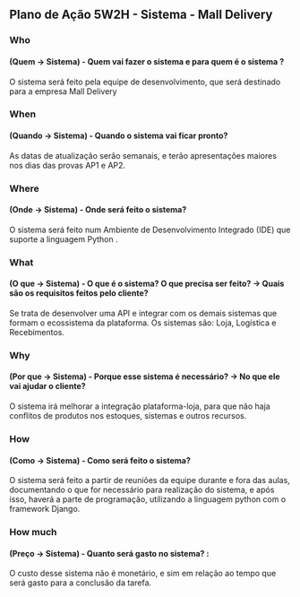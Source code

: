 ## Plano de Ação 5W2H - Sistema - Mall Delivery

### Who

#### (Quem -> Sistema) - Quem vai fazer o sistema e para quem é o sistema ? 
 O sistema será feito pela equipe de desenvolvimento, que será destinado para a empresa Mall Delivery

### When 

#### (Quando -> Sistema) - Quando o sistema vai ficar pronto?

As datas de atualização serão semanais, e terão apresentações maiores nos dias das provas AP1 e AP2.

### Where 
#### (Onde -> Sistema) - Onde será feito o sistema?
O sistema será feito num Ambiente de Desenvolvimento Integrado (IDE) que suporte a linguagem Python .

### What 
#### (O que -> Sistema) - O que é o sistema? O que precisa ser feito? -> Quais são os requisitos feitos pelo cliente?
Se trata de desenvolver uma API e integrar com os demais sistemas que formam o ecossistema da plataforma. 
Os sistemas são: Loja, Logística e Recebimentos.  

### Why 
#### (Por que -> Sistema) - Porque esse sistema é necessário? -> No que ele vai ajudar o cliente?
O sistema irá melhorar a integração plataforma-loja, para que não haja conflitos de produtos nos estoques, sistemas e outros recursos.


### How 
#### (Como -> Sistema) - Como será feito o sistema?
O sistema será feito a partir de reuniões da equipe durante e fora das aulas, documentando o que for necessário para realização do sistema, e após isso, haverá a parte de programação, utilizando a linguagem python com o framework Django.

### How much 
#### (Preço -> Sistema) - Quanto será gasto no sistema? : 
O custo desse sistema não é monetário, e sim em relação ao tempo que será gasto para a conclusão da tarefa.

